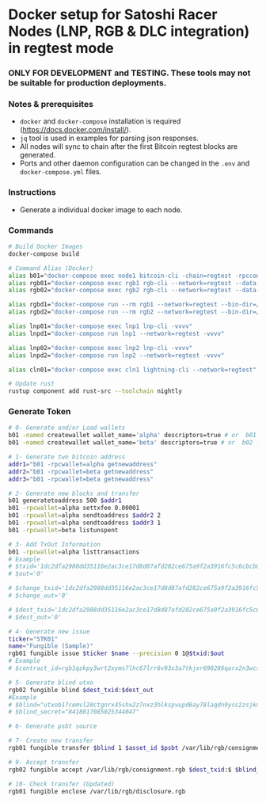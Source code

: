 # Docker setup for Satoshi Racer Nodes (LNP, RGB & DLC integration) in regtest mode

### ONLY FOR DEVELOPMENT and TESTING. These tools may not be suitable for production deployments.

### Notes & prerequisites

- `docker` and `docker-compose` installation is required (https://docs.docker.com/install/).
- `jq` tool is used in examples for parsing json responses.
- All nodes will sync to chain after the first Bitcoin regtest blocks are generated.
- Ports and other daemon configuration can be changed in the `.env` and `docker-compose.yml` files.

### Instructions

- Generate a individual docker image to each node.

### Commands

```bash
# Build Docker Images
docker-compose build

# Command Alias (Docker)
alias b01="docker-compose exec node1 bitcoin-cli -chain=regtest -rpcconnect=localhost -rpcport=18889 -rpcuser=bitcoin -rpcpassword=bitcoin"
alias rgb01="docker-compose exec rgb1 rgb-cli --network=regtest --data-dir=/var/lib/rgb/"
alias rgb02="docker-compose exec rgb2 rgb-cli --network=regtest --data-dir=/var/lib/rgb/"

alias rgbd1="docker-compose run --rm rgb1 --network=regtest --bin-dir=/usr/local/bin/ --data-dir=/var/lib/rgb/ --electrum=electrs:50001"
alias rgbd2="docker-compose run --rm rgb2 --network=regtest --bin-dir=/usr/local/bin/ --data-dir=/var/lib/rgb/ --electrum=electrs:50001"

alias lnp01="docker-compose exec lnp1 lnp-cli -vvvv"
alias lnpd1="docker-compose run lnp1 --network=regtest -vvvv"

alias lnp02="docker-compose exec lnp2 lnp-cli -vvvv"
alias lnpd2="docker-compose run lnp2 --network=regtest -vvvv"

alias cln01="docker-compose exec cln1 lightning-cli --network=regtest"

# Update rust
rustup component add rust-src --toolchain nightly
```

### Generate Token

```bash
# 0- Generate and/or Load wallets
b01 -named createwallet wallet_name='alpha' descriptors=true # or  b01 loadwallet alpha
b01 -named createwallet wallet_name='beta' descriptors=true # or  b02 loadwallet beta

# 1- Generate two bitcoin address
addr1="b01 -rpcwallet=alpha getnewaddress"
addr2="b01 -rpcwallet=beta getnewaddress"
addr3="b01 -rpcwallet=beta getnewaddress"

# 2- Generate new blocks and transfer
b01 generatetoaddress 500 $addr1
b01 -rpcwallet=alpha settxfee 0.00001
b01 -rpcwallet=alpha sendtoaddress $addr2 2 
b01 -rpcwallet=alpha sendtoaddress $addr3 1 
b01 -rpcwallet=beta listunspent

# 3- Add TxOut Information
b01 -rpcwallet=alpha listtransactions
# Example
# $txid='1dc2dfa2988dd35116e2ac3ce17d8d87afd282ce675a9f2a3916fc5c6cbcb08c'
# $out='0'

# $change_txid='1dc2dfa2988dd35116e2ac3ce17d8d87afd282ce675a9f2a3916fc5c6cbcb08c'
# $change_out='0'

# $dest_txid='1dc2dfa2988dd35116e2ac3ce17d8d87afd282ce675a9f2a3916fc5c6cbcb08c'
# $dest_out='0'

# 4- Generate new issue
ticker="STK01"
name="Fungible (Sample)"
rgb01 fungible issue $ticker $name --precision 0 1@$txid:$out
# Example
# $contract_id=rgb1qzkpy3wrt2xyms7lhc67lrr6v93x3a7tkjxr698286qarx2n3wcslhlevj

# 5- Generate blind utxo
rgb02 fungible blind $dest_txid:$dest_out
#Example
# $blind="utxob17cemvl28ctgnrx45shx2z7nxz3hlkspvupd6ay78laqdn9ysc2zsjkm6t8"
# $blind_secret="8418017085025344047"

# 6- Generate psbt source

# 7- Create new transfer
rgb01 fungible transfer $blind 1 $asset_id $psbt /var/lib/rgb/consignment.rgb /var/lib/rgb/disclosure.rgb /var/lib/rgb/invoice.rgb -a $txid:$out -i $change_txid:$change_out

# 9- Accept transfer
rgb02 fungible accept /var/lib/rgb/consignment.rgb $dest_txid:$ $blind_secret

# 10- Check transfer (Updated)
rgb01 fungible enclose /var/lib/rgb/disclosure.rgb

```
